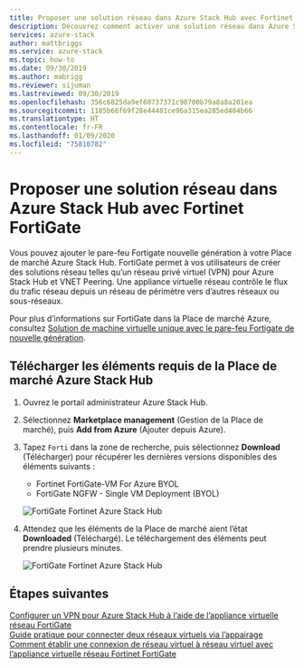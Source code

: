 ```yaml
---
title: Proposer une solution réseau dans Azure Stack Hub avec Fortinet FortiGate | Microsoft Docs
description: Découvrez comment activer une solution réseau dans Azure Stack Hub avec Fortinet FortiGate
services: azure-stack
author: mattbriggs
ms.service: azure-stack
ms.topic: how-to
ms.date: 09/30/2019
ms.author: mabrigg
ms.reviewer: sijuman
ms.lastreviewed: 09/30/2019
ms.openlocfilehash: 356c6825da9ef60737371c90700b79a8a8a201ea
ms.sourcegitcommit: 1185b66f69f28e44481ce96a315ea285ed404b66
ms.translationtype: HT
ms.contentlocale: fr-FR
ms.lasthandoff: 01/09/2020
ms.locfileid: "75810782"
---
```

# <a name="offer-a-network-solution-in-azure-stack-hub-with-fortinet-fortigate"></a>Proposer une solution réseau dans Azure Stack Hub avec Fortinet FortiGate

Vous pouvez ajouter le pare-feu Fortigate nouvelle génération à votre Place de marché Azure Stack Hub. FortiGate permet à vos utilisateurs de créer des solutions réseau telles qu’un réseau privé virtuel (VPN) pour Azure Stack Hub et VNET Peering. Une appliance virtuelle réseau contrôle le flux du trafic réseau depuis un réseau de périmètre vers d’autres réseaux ou sous-réseaux. 

Pour plus d’informations sur FortiGate dans la Place de marché Azure, consultez [Solution de machine virtuelle unique avec le pare-feu Fortigate de nouvelle génération](https://azuremarketplace.microsoft.com/marketplace/apps/fortinet.fortinet-FortiGate-singlevm).

## <a name="download-the-required-azure-stack-hub-marketplace-items"></a>Télécharger les éléments requis de la Place de marché Azure Stack Hub

1.  Ouvrez le portail administrateur Azure Stack Hub.

2.  Sélectionnez **Marketplace management** (Gestion de la Place de marché), puis **Add from Azure** (Ajouter depuis Azure).

3. Tapez `Forti` dans la zone de recherche, puis sélectionnez **Download** (Télécharger) pour récupérer les dernières versions disponibles des éléments suivants : 
    - Fortinet FortiGate-VM For Azure BYOL
    - FortiGate NGFW - Single VM Deployment (BYOL)

    ![FortiGate Fortinet Azure Stack Hub](./media/azure-stack-network-solutions-enable/azure-stack-marketplace-FortiGate-fortinet.png)

2.  Attendez que les éléments de la Place de marché aient l’état **Downloaded** (Téléchargé). Le téléchargement des éléments peut prendre plusieurs minutes.

    ![FortiGate Fortinet Azure Stack Hub](./media/azure-stack-network-solutions-enable/image4.png)

## <a name="next-steps"></a>Étapes suivantes

[Configurer un VPN pour Azure Stack Hub à l’aide de l’appliance virtuelle réseau FortiGate](../user/azure-stack-network-howto-vnet-to-onprem.md)  
[Guide pratique pour connecter deux réseaux virtuels via l’appairage](../user/azure-stack-network-howto-vnet-to-vnet.md)  
[Comment établir une connexion de réseau virtuel à réseau virtuel avec l’appliance virtuelle réseau Fortinet FortiGate](../user/azure-stack-network-howto-vnet-to-vnet-stacks.md)  
